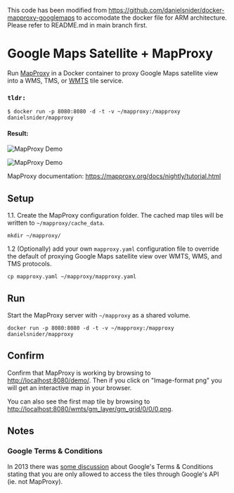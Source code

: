 This code has been modified from https://github.com/danielsnider/docker-mapproxy-googlemaps to accomodate the docker file for ARM architecture. Please refer to README.md in main branch first.

# Google Maps Satellite + MapProxy

Run [MapProxy](https://mapproxy.org/) in a Docker container to proxy Google Maps satellite view into a WMS, TMS, or  [WMTS](https://en.wikipedia.org/wiki/Web_Map_Tile_Service) tile service. 

### `tldr:`

```
$ docker run -p 8080:8080 -d -t -v ~/mapproxy:/mapproxy danielsnider/mapproxy
```


#### Result:


![MapProxy Demo](https://github.com/danielsnider/docker-mapproxy-googlemaps/raw/master/readme-imgs/demo.PNG)

![MapProxy Demo](https://github.com/danielsnider/docker-mapproxy-googlemaps/raw/master/readme-imgs/googlemaps.PNG)

MapProxy documentation: https://mapproxy.org/docs/nightly/tutorial.html


## Setup

1.1. Create the MapProxy configuration folder. The cached map tiles will be written to `~/mapproxy/cache_data`.

```
mkdir ~/mapproxy/
```

1.2 (Optionally) add your own `mapproxy.yaml` configuration file to override the default of proxying Google Maps satellite view over WMTS, WMS, and TMS protocols.

```
cp mapproxy.yaml ~/mapproxy/mapproxy.yaml
```

## Run 

Start the MapProxy server with `~/mapproxy` as a shared volume.

```
docker run -p 8080:8080 -d -t -v ~/mapproxy:/mapproxy danielsnider/mapproxy
```

## Confirm 

Confirm that MapProxy is working by browsing to [http://localhost:8080/demo/](http://localhost:8080/demo/). Then if you click on "Image-format png" you will get an interactive map in your browser. 

You can also see the first map tile by browsing to [http://localhost:8080/wmts/gm_layer/gm_grid/0/0/0.png](http://localhost:8080/wmts/gm_layer/gm_grid/0/0/0.png).

## Notes

### Google Terms & Conditions 

In 2013 there was [some discussion](http://gis.stackexchange.com/questions/56982/how-to-use-mapproxy-to-serve-wms-from-reprojected-google-maps-tiles) about Google's Terms & Conditions stating that you are only allowed to access the tiles through Google's API (ie. not MapProxy).
